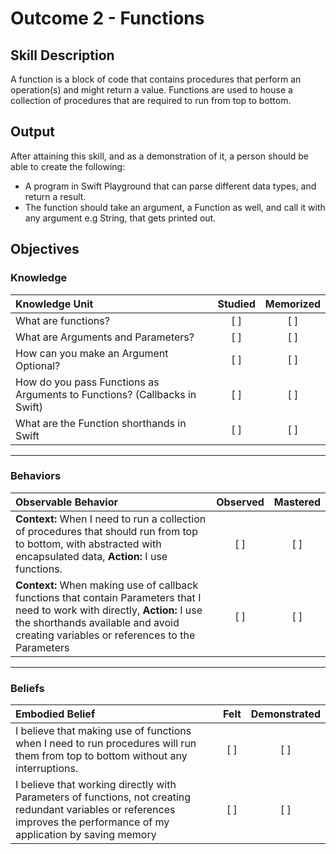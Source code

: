 # Outcome 2 - Functions
## Skill Description

A function is a block of code that contains procedures that perform an operation(s) and might return a value. Functions are used to house a collection of procedures that are required to run from top to bottom.


## Output

After attaining this skill, and as a demonstration of it, a person should be able to create the following:

- A program in Swift Playground that can parse different data types, and return a result.
- The function should take an argument, a Function as well, and call it with any argument e.g String, that gets printed out.

## Objectives

### Knowledge

| Knowledge Unit   |      Studied      | Memorized |
|:-------------|:------------------:|:--------:|
| What are functions?| [ ] | [ ] |
| What are Arguments and Parameters? | [ ] | [ ] |
| How can you make an Argument Optional? | [ ] | [ ] |
| How do you pass Functions as Arguments to Functions? (Callbacks in Swift) | [ ] | [ ] |
| What are the Function shorthands in Swift | [ ] | [ ] |

----------
### Behaviors

| Observable Behavior   |      Observed      | Mastered |
|:-------------|:------------------:|:--------:|
| **Context:** When I need to run a collection of procedures that should run from top to bottom, with abstracted with encapsulated data, **Action:** I use functions. | [ ] | [ ] |
| **Context:** When making use of callback functions that contain Parameters that I need to work with directly, **Action:** I use the shorthands available and avoid creating variables or references to the Parameters | [ ] | [ ] |

----------

### Beliefs

| Embodied Belief   |      Felt      | Demonstrated |
|:-------------|:------------------:|:--------:|
| I believe that making use  of functions when I need to run procedures will run them from top to bottom without any interruptions. | [ ] | [ ] |
| I believe that working directly with Parameters of functions, not creating redundant variables or references improves the performance of my application by saving memory | [ ] | [ ] |
